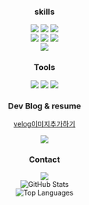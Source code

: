 <h3 align="center">skills</h3>

<div align="center">
<img src="https://img.shields.io/badge/HTML5-E44D26?style=flat-square&logo=HTML5&logoColor=white" /> <img src="https://img.shields.io/badge/CSS3-1572B6?style=flat-square&logo=css3&logoColor=white" /> <img src="https://img.shields.io/badge/JavaScript-F7DF1E?style=flat-square&logo=JavaScript&logoColor=white" /> <br>
<img src="https://img.shields.io/badge/React-20232A?style=flat-square&logo=react&logoColor=61DAFB" /> <img src="https://img.shields.io/badge/Next.js-ffffff?style=flat-square&logo=nextdotjs&logoColor=000000" /> <img src="https://img.shields.io/badge/TypeScript-3178C6?style=flat-square&logo=typescript&logoColor=white" /> <br>
  <img src="https://img.shields.io/badge/Styled Components-DB7093?style=flat-square&logo=styledcomponents&logoColor=white" /><br>
</div>

<h3 align="center">Tools</h3>

<div align="center">
<img src="https://img.shields.io/badge/Git-F05033?style=flat-square&logo=git&logoColor=white" /> <img src="https://img.shields.io/badge/GitHub-181717?style=flat-square&logo=github&logoColor=white" /> <img src="https://img.shields.io/badge/Figma-F24E1E?style=flat-square&logo=figma&logoColor=white" />
</div>

<h3 align="center">Dev Blog & resume</h3>

<div align="center">
  <a href="https://velog.io/@wngns9807/posts">
    <p>velog이미지추가하기</p>
  </a>
  <a href="https://www.notion.so/aee5241f61b941fc906241ae19398c11">
    <img src="https://img.shields.io/badge/Notion-9999FF?style=flat-square&logo=notion&logoColor=white" />
  </a>
</div>


<h3 align="center">Contact</h3>

<div align="center">
  <a href="mailto:wngns9807@gmail.com">
    <img src="https://img.shields.io/badge/Gmail-D14836?style=flat-square&logo=gmail&logoColor=white" />
  </a>
</div>

<div align="center">
  <img src="https://github-readme-stats.vercel.app/api?username=whdjh&show_icons=true&theme=radical" alt="GitHub Stats" />
  <br>
  <img src="https://github-readme-stats.vercel.app/api/top-langs/?username=whdjh&layout=compact" alt="Top Languages" />
</div>
